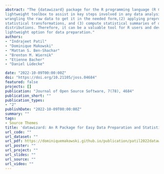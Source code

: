 ```yaml
---
abstract: "The {datawizard} package for the R programming language (R Core Team, 2021) provides a
lightweight toolbox to assist in key steps involved in any data analysis workflow:(1)
wrangling the raw data to get it in the needed form,(2) applying preprocessing steps and
statistical transformations, and (3) compute statistical summaries of data properties and
distributions. Therefore, it can be a valuable tool for R users and developers looking for a
lightweight option for data preparation."
authors:
- "Indrajeet Patil"
- "Dominique Makowski"
- "Mattan S. Ben-Shachar"
- "Brenton M. Wiernik"
- "Etienne Bacher"
- "Daniel Lüdecke"

date: "2022-10-09T00:00:00Z"
doi: "https://doi.org/10.21105/joss.04684"
featured: false
projects: []
publication: "Journal of Open Source Software, 7(78), 4684"
publication_short: ""
publication_types:
- "2"
publishDate: "2022-10-09T00:00:00Z"
summary: ""
tags:
- Source Themes
title: 'datawizard: An R Package for Easy Data Preparation and Statistical Transformations'
url_code: ""
url_dataset: ""
url_pdf: https://dominiquemakowski.github.io/publication/patil2022datawizard/patil2022datawizard.pdf
url_poster: ""
url_project: ""
url_slides: ""
url_source: ""
url_video: ""
---
```

